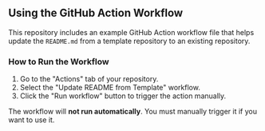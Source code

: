 ## Using the GitHub Action Workflow

This repository includes an example GitHub Action workflow file that helps update the `README.md` from a template repository to an existing repository.

### How to Run the Workflow

1. Go to the "Actions" tab of your repository.
2. Select the "Update README from Template" workflow.
3. Click the "Run workflow" button to trigger the action manually.

The workflow will **not run automatically**. You must manually trigger it if you want to use it.
